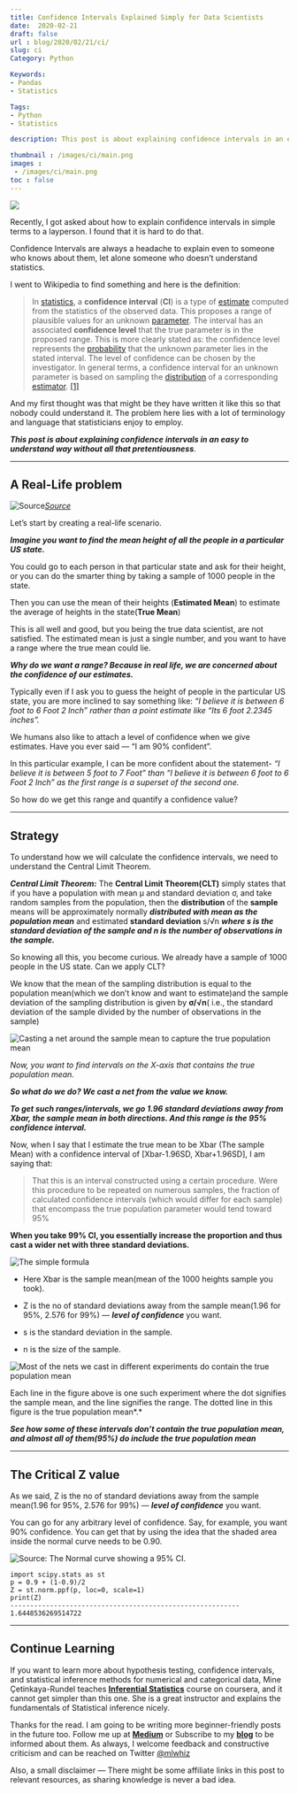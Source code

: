 ```yaml
---
title: Confidence Intervals Explained Simply for Data Scientists
date:  2020-02-21
draft: false
url : blog/2020/02/21/ci/
slug: ci
Category: Python

Keywords:
- Pandas
- Statistics

Tags: 
- Python
- Statistics

description: This post is about explaining confidence intervals in an easy to understand way without all that pretentiousness

thumbnail : /images/ci/main.png
images :
 - /images/ci/main.png
toc : false
---
```


![](/images/ci/main.png)
 
Recently, I got asked about how to explain confidence intervals in simple terms to a layperson. I found that it is hard to do that.

Confidence Intervals are always a headache to explain even to someone who knows about them, let alone someone who doesn’t understand statistics.

I went to Wikipedia to find something and here is the definition:

> In [statistics](https://en.wikipedia.org/wiki/Frequentist_statistics), a **confidence interval** (**CI**) is a type of [estimate](https://en.wikipedia.org/wiki/Interval_estimate) computed from the statistics of the observed data. This proposes a range of plausible values for an unknown [parameter](https://en.wikipedia.org/wiki/Parameter). The interval has an associated **confidence level** that the true parameter is in the proposed range. This is more clearly stated as: the confidence level represents the [probability](https://en.wikipedia.org/wiki/Probability) that the unknown parameter lies in the stated interval. The level of confidence can be chosen by the investigator. In general terms, a confidence interval for an unknown parameter is based on sampling the [distribution](https://en.wikipedia.org/wiki/Probability_distribution) of a corresponding [estimator](https://en.wikipedia.org/wiki/Estimator). [[1]](https://en.wikipedia.org/wiki/Confidence_interval#cite_note-:0-1)

And my first thought was that might be they have written it like this so that nobody could understand it. The problem here lies with a lot of terminology and language that statisticians enjoy to employ.

***This post is about explaining confidence intervals in an easy to understand way without all that pretentiousness***.

---

## A Real-Life problem

![[Source](https://pixabay.com/photos/police-crime-scene-murder-forensics-3284258/)](/images/ci/0.png)*[Source](https://pixabay.com/photos/police-crime-scene-murder-forensics-3284258/)*

Let’s start by creating a real-life scenario.

***Imagine you want to find the mean height of all the people in a particular US state.***

You could go to each person in that particular state and ask for their height, or you can do the smarter thing by taking a sample of 1000 people in the state.

Then you can use the mean of their heights (**Estimated Mean**) to estimate the average of heights in the state(**True Mean**)

This is all well and good, but you being the true data scientist, are not satisfied. The estimated mean is just a single number, and you want to have a range where the true mean could lie.

***Why do we want a range? Because in real life, we are concerned about the confidence of our estimates.***

Typically even if I ask you to guess the height of people in the particular US state, you are more inclined to say something like: *“I believe it is between 6 foot to 6 Foot 2 Inch” rather than a point estimate like “Its 6 foot 2.2345 inches”.*

We humans also like to attach a level of confidence when we give estimates. Have you ever said — “I am 90% confident”.

In this particular example, I can be more confident about the statement- *“I believe it is between 5 foot to 7 Foot” than “I believe it is between 6 foot to 6 Foot 2 Inch” as the first range is a superset of the second one.*

So how do we get this range and quantify a confidence value?

---

## Strategy

To understand how we will calculate the confidence intervals, we need to understand the Central Limit Theorem.

***Central Limit Theorem:*** The **Central Limit Theorem(CLT)** simply states that if you have a population with mean μ and standard deviation σ, and take random samples from the population, then the **distribution** of the **sample** means will be approximately normally ***distributed with mean as the population mean*** and estimated **standard deviation** s/√n ***where s is the standard deviation of the sample and n is the number of observations in the sample.***

So knowing all this, you become curious. We already have a sample of 1000 people in the US state. Can we apply CLT?

We know that the mean of the sampling distribution is equal to the population mean(which we don’t know and want to estimate)and the sample deviation of the sampling distribution is given by **σ/√n**( i.e., the standard deviation of the sample divided by the number of observations in the sample)

![**Casting a net** around the sample mean to capture the true population mean](/images/ci/1.png)

*Now, you want to find intervals on the X-axis that contains the true population mean.*

***So what do we do? We cast a net from the value we know.***

***To get such ranges/intervals, we go 1.96 standard deviations away from Xbar, the sample mean in both directions. And this range is the 95% confidence interval.***

Now, when I say that I estimate the true mean to be Xbar (The sample Mean) with a confidence interval of [Xbar-1.96SD, Xbar+1.96SD], I am saying that:

> That this is an interval constructed using a certain procedure. Were this procedure to be repeated on numerous samples, the fraction of calculated confidence intervals (which would differ for each sample) that encompass the true population parameter would tend toward 95%

**When you take 99% CI, you essentially increase the proportion and thus cast a wider net with three standard deviations.**

![The simple formula](/images/ci/2.png)

* Here Xbar is the sample mean(mean of the 1000 heights sample you took).

* Z is the no of standard deviations away from the sample mean(1.96 for 95%, 2.576 for 99%) — ***level of confidence*** you want.

* s is the standard deviation in the sample.

* n is the size of the sample.

![Most of the nets we cast in different experiments do contain the true population mean](/images/ci/3.png)

Each line in the figure above is one such experiment where the dot signifies the sample mean, and the line signifies the range. The dotted line in this figure is the true population mean*.*

***See how some of these intervals don’t contain the true population mean, and almost all of them(95%) do include the true population mean***

---

## The Critical Z value

As we said, Z is the no of standard deviations away from the sample mean(1.96 for 95%, 2.576 for 99%) — ***level of confidence*** you want.

You can go for any arbitrary level of confidence. Say, for example, you want 90% confidence. You can get that by using the idea that the shaded area inside the normal curve needs to be 0.90.

![[Source](https://stackoverflow.com/questions/20864847/probability-to-z-score-and-vice-versa-in-python): The Normal curve showing a 95% CI.](/images/ci/4.png)

    import scipy.stats as st
    p = 0.9 + (1-0.9)/2
    Z = st.norm.ppf(p, loc=0, scale=1)
    print(Z)
    ----------------------------------------------------------
    1.6448536269514722

---

## Continue Learning

If you want to learn more about hypothesis testing, confidence intervals, and statistical inference methods for numerical and categorical data, Mine Çetinkaya-Rundel teaches [**Inferential Statistics**](https://www.coursera.org/learn/inferential-statistics-intro?ranMID=40328&ranEAID=lVarvwc5BD0&ranSiteID=lVarvwc5BD0-ydEVG6k5kidzLtNqbbVQvQ&siteID=lVarvwc5BD0-ydEVG6k5kidzLtNqbbVQvQ&utm_content=2&utm_medium=partners&utm_source=linkshare&utm_campaign=lVarvwc5BD0) course on coursera, and it cannot get simpler than this one. She is a great instructor and explains the fundamentals of Statistical inference nicely.

Thanks for the read. I am going to be writing more beginner-friendly posts in the future too. Follow me up at [**Medium**](https://medium.com/@rahul_agarwal?source=post_page---------------------------) or Subscribe to my [**blog**](http://eepurl.com/dbQnuX?source=post_page---------------------------) to be informed about them. As always, I welcome feedback and constructive criticism and can be reached on Twitter [@mlwhiz](https://twitter.com/MLWhiz?source=post_page---------------------------)

Also, a small disclaimer — There might be some affiliate links in this post to relevant resources, as sharing knowledge is never a bad idea.
